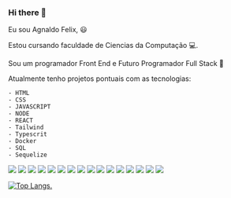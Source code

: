### Hi there 👋

Eu sou Agnaldo Felix, :smiley:

Estou cursando faculdade de Ciencias da Computação :computer:.

Sou um programador Front End e Futuro Programador Full Stack :rocket:

Atualmente tenho projetos pontuais com as tecnologias:

    - HTML
    - CSS
    - JAVASCRIPT
    - NODE
    - REACT
    - Tailwind
    - Typescrit
    - Docker
    - SQL
    - Sequelize
    

<img src="https://img.shields.io/badge/HTML-239120?style=for-the-badge&logo=html5&logoColor=white"/>  <img src="https://img.shields.io/badge/React-20232A?style=for-the-badge&logo=react&logoColor=61DAFB"/>
<img src="https://img.shields.io/badge/CSS-239120?&style=for-the-badge&logo=css3&logoColor=white"/>
<img src="https://img.shields.io/badge/JavaScript-F7DF1E?style=for-the-badge&logo=javascript&logoColor=black"/>
<img src="https://img.shields.io/badge/Node.js-43853D?style=for-the-badge&logo=node.js&logoColor=white"/>
<img src="https://img.shields.io/badge/MySQL-00000F?style=for-the-badge&logo=mysql&logoColor=white"/>
<img src="https://img.shields.io/badge/PostgreSQL-316192?style=for-the-badge&logo=postgresql&logoColor=white"/>
<img src="https://img.shields.io/badge/MongoDB-4EA94B?style=for-the-badge&logo=mongodb&logoColor=white"/>
<img src="https://img.shields.io/badge/SQLite-07405E?style=for-the-badge&logo=sqlite&logoColor=white"/>
<img src="[https://img.shields.io/badge/SQLite-07405E?style=for-the-badge&logo=sqlite&logoColor=white](https://img.shields.io/badge/TypeScript-007ACC?style=for-the-badge&logo=typescript&logoColor=white)"/>
<img src="[https://img.shields.io/badge/SQLite-07405E?style=for-the-badge&logo=sqlite&logoColor=white](https://img.shields.io/badge/Sass-CC6699?style=for-the-badge&logo=sass&logoColor=white)"/>
<img src="[https://img.shields.io/badge/MongoDB-4EA94B?style=for-the-badge&logo=mongodb&logoColor=white](https://img.shields.io/badge/Tailwind_CSS-38B2AC?style=for-the-badge&logo=tailwind-css&logoColor=white)"/>
<img src="[https://img.shields.io/badge/MongoDB-4EA94B?style=for-the-badge&logo=mongodb&logoColor=white](https://img.shields.io/badge/jQuery-0769AD?style=for-the-badge&logo=jquery&logoColor=white)"/>
<img src="[[https://img.shields.io/badge/MongoDB-4EA94B?style=for-the-badge&logo=mongodb&logoColor=white](https://img.shields.io/badge/sequelize-323330?style=for-the-badge&logo=sequelize&logoColor=blue)](https://img.shields.io/badge/Sequelize-52B0E7?style=for-the-badge&logo=Sequelize&logoColor=white)"/>
<img src="[https://img.shields.io/badge/MongoDB-4EA94B?style=for-the-badge&logo=mongodb&logoColor=white](https://img.shields.io/badge/Express.js-404D59?style=for-the-badge)"/>
<img src="https://img.shields.io/badge/MongoDB-4EA94B?style=for-the-badge&logo=mongodb&logoColor=white"/>





[![Top Langs](https://github-readme-stats.vercel.app/api/top-langs/?username=MahFelix).](https://github.com/anuraghazra/github-readme-stats)
